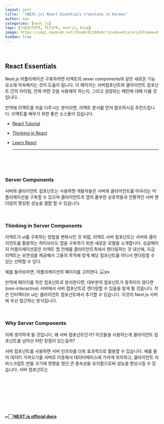 ```yaml
---
layout: post
title:  "[NEXT.js] React Essentials translate in Korean"
author: min
categories: [next.js]
tags: [기술문서번역, 테크공부, nextjs, blog]
image: https://img1.daumcdn.net/thumb/R1280x0/?scode=mtistory2&fname=https%3A%2F%2Fblog.kakaocdn.net%2Fdn%2FbIGA4N%2FbtsrIeX8HhV%2FOSaH3RQihGdZM97wKBWo41%2Fimg.png
hidden: true
---
```

<br>

## React Essentials

Next.js 어플리케이션 구축하려면 리액트의 sever components와 같은 새로운 기능 요소에 익숙해지는 것이 도움이 됩니다. 이 페이지는 서버컴포넌트와 클라이언트 컴포넌트 간의 차이점, 언제 어떤 것을 사용해야 하는지, 그리고 권장되는 패턴에 대해 다룰 것입니다. 

만약에 리액트를 처음 다루시는 분이라면, 리액트 문서를 먼저 참조하시길 추천드립니다. 리액트를 배우기 위한 좋은 소스들이 있습니다. 

- [React Tutorial](https://react.dev/learn/tutorial-tic-tac-toe)
- [Thinking in React](https://react.dev/learn/thinking-in-react)
- [Learn React](https://react.dev/learn/describing-the-ui)

  <hr></hr>

<br>
<br>
<br>

### Server Components

서버와 클라이언트 컴포넌트는 사용하면 개발자들은 서버와 클라이언트를 아우리는 어플리케이션을 구축할 수 있으며 클라이언트측 앱의 품부한 상호작용과 전통적인 서버 렌더링의 향상된 성능을 결합 할 수 있습니다.

<br>

### Thinking in Server Components

리액트가 ui를 구축하는 방법을 변화시킨 것 처럼, 리액트 서버 컴포넌트는 서버와 클라이언트를 활용하는 하이브리드 앱을 구축하기 위한 새로운 모델을 소개합니다. 
싱글페이지 어플리케이션같은 리액트 앱 전체를 클라이언트측에서 렌더링하는 것 대신에, 지금 리액트는 유연성을 제공해서 그들의 목적에 맞게 해당 컴포넌트를 어디서 렌더링할 수 있는 선택할 수 있다. 

예를 들어보자면, 어플리케이션의 페이지를 고려한다. 
<img src="https://nextjs.org/_next/image?url=%2Fdocs%2Flight%2Fthinking-in-server-components.png&w=1920&q=75&dpl=dpl_73bzYzPPLt1odgdVxwMHSiKnUzov" alt="ex" />

만약에 페이지를 작은 컴포넌트로 분리한다면, 대부분의 컴포넌트가 동적이지 않다면(non-interactive) 서버에서 서버 컴포넌트로 렌더링할 수 있음을 알게 될 것읍니다. 작은 인터랙티브 ui는 클라이언트 컴포넌트에서 추가할 수 있습니다. 이것이 Next.js 서버에 우선 접근하는 방식입니다. 

<br>

### Why Server Components

이제 생각하게 될 것입니다, 왜 서버 컴포넌트인가? 이것들을 사용하는게 클라이언트 컴포넌트를 넘어선 어떤 장점이 있는걸까?

서버 컴포넌트를 사용하면 서버 인프라를 더욱 효과적으로 활용할 수 있습니다. 예를 들어 데이터 가져오기를 서버로 이동해서 데이터베이스에 가까게 위치하고, 클라이언트 자바스크립트 번들 크기에 영향을 줬던 큰 종속성을 유지함으로써 성능을 향상시킬 수 있습니다. 서버 컴포넌트는 





<br>
<br>
<br>
<br>
<br>
<br>

#### 👉🏻 [NEXT.js official docs](https://nextjs.org/docs/getting-started/react-essentials)

<br>
<br>
<br>
